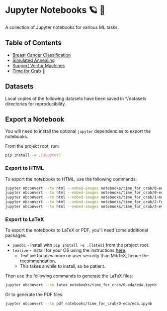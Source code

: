 # Jupyter Notebooks :ringed_planet: :notebook_with_decorative_cover:

A collection of Jupyter notebooks for various ML tasks.

## Table of Contents

- [Breast Cancer Classification](breast_cancer/README.md)
- [Simulated Annealing](simulated_annealing/README.md)
- [Support Vector Machines](svm/README.md)
- [Time for Crab](time_for_crab/README.md) :crab:

## Datasets

Local copies of the following datasets have been saved in */datasets directories for reproducibility.

## Export a Notebook

You will need to install the optional `jupyter` dependencies to export the notebooks.

From the project root, run:

```bash
pip install -e .[jupyter]
```

### Export to HTML

To export the notebooks to HTML, use the following commands:

```bash
jupyter nbconvert --to html --embed-images notebooks/time_for_crab/0-eda/eda.ipynb
jupyter nbconvert --to html --embed-images notebooks/time_for_crab/0-eda/overfit.ipynb
jupyter nbconvert --to html --embed-images notebooks/time_for_crab/1-models/models.ipynb
jupyter nbconvert --to html --embed-images notebooks/time_for_crab/2-features/features.ipynb
jupyter nbconvert --to html --embed-images notebooks/time_for_crab/3-evaluation/evaluation.ipynb
```

### Export to LaTeX

To export the notebooks to LaTeX or PDF, you'll need some additional packages:

- `pandoc` - install with `pip install -e .[latex]` from the project root.
- `texlive` - install for your OS using the instructions [here](https://www.tug.org/texlive/).
    - TexLive focuses more on user security than MikTeX, hence the recommendation.
    - This takes a while to install, so be patient.

Then use the following commands to generate the LaTeX files:

```bash
jupyter nbconvert --to latex notebooks/time_for_crab/0-eda/eda.ipynb
```

Or to generate the PDF files:

```bash
jupyter nbconvert --to pdf notebooks/time_for_crab/0-eda/eda.ipynb
```

